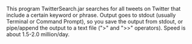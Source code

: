 This program TwitterSearch.jar searches for all tweets on Twitter that include a certain keyword or phrase. Output goes to stdout (usually Terminal or Command Prompt), so you save the output from stdout, or pipe/append the output to a text file (">" and ">>" operators). Speed is about 1.5-2.0 million/day.
